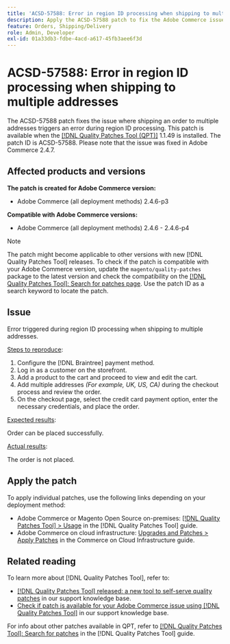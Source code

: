 ```yaml
---
title: 'ACSD-57588: Error in region ID processing when shipping to multiple addresses'
description: Apply the ACSD-57588 patch to fix the Adobe Commerce issue where shipping an order to multiple addresses triggers an error during region ID processing.
feature: Orders, Shipping/Delivery
role: Admin, Developer
exl-id: 01a33db3-fdbe-4acd-a617-45fb3aee6f3d
---
```

# ACSD-57588: Error in region ID processing when shipping to multiple addresses

The ACSD-57588 patch fixes the issue where shipping an order to multiple addresses triggers an error during region ID processing. This patch is available when the [[!DNL Quality Patches Tool (QPT)]](https://experienceleague.adobe.com/en/docs/commerce-knowledge-base/kb/announcements/commerce-announcements/magento-quality-patches-released-new-tool-to-self-serve-quality-patches) 1.1.49 is installed. The patch ID is ACSD-57588. Please note that the issue was fixed in Adobe Commerce 2.4.7.

## Affected products and versions

**The patch is created for Adobe Commerce version:**

* Adobe Commerce (all deployment methods) 2.4.6-p3

**Compatible with Adobe Commerce versions:**

* Adobe Commerce (all deployment methods) 2.4.6 - 2.4.6-p4

>[!NOTE]
>
>The patch might become applicable to other versions with new [!DNL Quality Patches Tool] releases. To check if the patch is compatible with your Adobe Commerce version, update the `magento/quality-patches` package to the latest version and check the compatibility on the [[!DNL Quality Patches Tool]: Search for patches page](https://experienceleague.adobe.com/tools/commerce-quality-patches/index.html). Use the patch ID as a search keyword to locate the patch.

## Issue

Error triggered during region ID processing when shipping to multiple addresses.

<u>Steps to reproduce</u>:

1. Configure the [!DNL Braintree] payment method.
1. Log in as a customer on the storefront.
1. Add a product to the cart and proceed to view and edit the cart.
1. Add multiple addresses *(For example, UK, US, CA)* during the checkout process and review the order.
1. On the checkout page, select the credit card payment option, enter the necessary credentials, and place the order.

<u>Expected results</u>:

Order can be placed successfully.

<u>Actual results</u>:

The order is not placed.

## Apply the patch

To apply individual patches, use the following links depending on your deployment method:

* Adobe Commerce or Magento Open Source on-premises: [[!DNL Quality Patches Tool] > Usage](https://experienceleague.adobe.com/docs/commerce-operations/tools/quality-patches-tool/usage.html) in the [!DNL Quality Patches Tool] guide.
* Adobe Commerce on cloud infrastructure: [Upgrades and Patches > Apply Patches](https://experienceleague.adobe.com/docs/commerce-cloud-service/user-guide/develop/upgrade/apply-patches.html) in the Commerce on Cloud Infrastructure guide.

## Related reading

To learn more about [!DNL Quality Patches Tool], refer to:

* [[!DNL Quality Patches Tool] released: a new tool to self-serve quality patches](https://experienceleague.adobe.com/en/docs/commerce-knowledge-base/kb/announcements/commerce-announcements/magento-quality-patches-released-new-tool-to-self-serve-quality-patches) in our support knowledge base.
* [Check if patch is available for your Adobe Commerce issue using [!DNL Quality Patches Tool]](/help/support-tools/patches-available-in-qpt-tool/check-patch-for-magento-issue-with-magento-quality-patches.md) in our support knowledge base.

For info about other patches available in QPT, refer to [[!DNL Quality Patches Tool]: Search for patches](https://experienceleague.adobe.com/tools/commerce-quality-patches/index.html) in the [!DNL Quality Patches Tool] guide.
